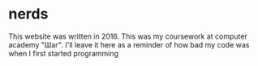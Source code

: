 # nerds

This website was written in 2016. This was my coursework at computer academy "Шаг".
I'll leave it here as a reminder of how bad my code was when I first started programming
